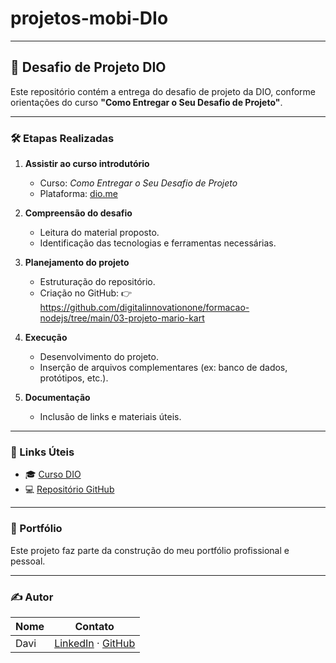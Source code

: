 # projetos-mobi-DIo

---
## 🚀 Desafio de Projeto DIO

Este repositório contém a entrega do desafio de projeto da DIO, conforme orientações do curso **"Como Entregar o Seu Desafio de Projeto"**.

---

### 🛠️ Etapas Realizadas

1. **Assistir ao curso introdutório**

   * Curso: *Como Entregar o Seu Desafio de Projeto*
   * Plataforma: [dio.me](https://www.dio.me)

2. **Compreensão do desafio**

   * Leitura do material proposto.
   * Identificação das tecnologias e ferramentas necessárias.

3. **Planejamento do projeto**

   * Estruturação do repositório.
   * Criação no GitHub:
     👉 https://github.com/digitalinnovationone/formacao-nodejs/tree/main/03-projeto-mario-kart

4. **Execução**

   * Desenvolvimento do projeto.
   * Inserção de arquivos complementares (ex: banco de dados, protótipos, etc.).

5. **Documentação**

   * Inclusão de links e materiais úteis.

---

### 🔗 Links Úteis

* 🎓 [Curso DIO](https://web.dio.me/track/meutudo-mobile-developer)
* 💻 [Repositório GitHub](https://github.com/davi-lima-net/projetos-mobi-DIo)

---

### 💼 Portfólio

Este projeto faz parte da construção do meu portfólio profissional e pessoal.

---

### ✍️ Autor

| Nome     | Contato                                                                                       |
| -------- | --------------------------------------------------------------------------------------------- |
| Davi | [LinkedIn](https://www.linkedin.com/in/davi-vinicius-lima-silva-b2508b206) · [GitHub](https://github.com/davi-lima-net) |

